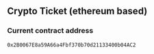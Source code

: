 ## Crypto Ticket (ethereum based)

### Current contract address
```
0x2B0067E8a59A66a4Fbf370b70d21133400b04AC2
```
